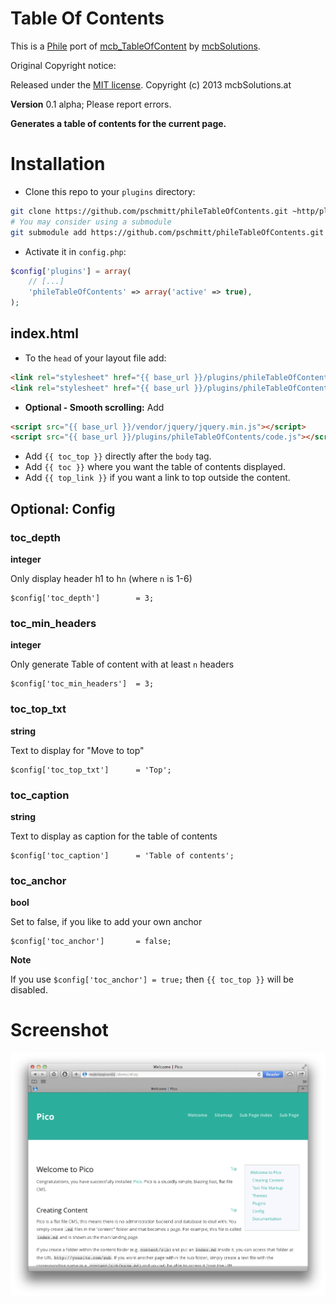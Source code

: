 Table Of Contents
=============================================================================

This is a [Phile](http://philecms.github.io/Phile) port of [mcb_TableOfContent](https://github.com/mcbSolutions/Pico-Plugins/tree/master/mcb_TableOfContent) by [mcbSolutions](https://github.com/mcbSolutions).

Original Copyright notice:

Released under the [MIT license](http://opensource.org/licenses/MIT). Copyright (c) 2013 mcbSolutions.at

**Version** 0.1 alpha; Please report errors.

**Generates a table of contents for the current page.**

Installation
=============================================================================

* Clone this repo to your `plugins` directory:

```bash
git clone https://github.com/pschmitt/phileTableOfContents.git ~http/plugins/phileTableOfContents
# You may consider using a submodule
git submodule add https://github.com/pschmitt/phileTableOfContents.git ~http/plugins/phileTableOfContents
```

* Activate it in `config.php`: 

```php
$config['plugins'] = array(
    // [...]
    'phileTableOfContents' => array('active' => true),
); 
```

index.html
-----------------------------------------------------------------------------
* To the `head` of your layout file add:

```html
<link rel="stylesheet" href="{{ base_url }}/plugins/phileTableOfContents/style.css" media="screen,projection,print">
<link rel="stylesheet" href="{{ base_url }}/plugins/phileTableOfContents/print.css" media="print">
```

* **Optional - Smooth scrolling:** Add 

```html
<script src="{{ base_url }}/vendor/jquery/jquery.min.js"></script>
<script src="{{ base_url }}/plugins/phileTableOfContents/code.js"></script>
```

* Add `{{ toc_top }}` directly after the `body` tag.
* Add `{{ toc }}` where you want the table of contents displayed.
* Add `{{ top_link }}` if you want a link to top outside the content.
    
Optional: Config
-----------------------------------------------------------------------------

### toc_depth
**integer**

Only display header h1 to h`n` (where `n` is 1-6)

	$config['toc_depth']		= 3;
	
### toc_min_headers
**integer**

Only generate Table of content with at least `n` headers

	$config['toc_min_headers']	= 3;	
	
### toc_top_txt					
**string**

Text to display for "Move to top"

	$config['toc_top_txt']		= 'Top';				
	
### toc_caption
**string**

Text to display as caption for the table of contents

	$config['toc_caption']		= 'Table of contents';
	
### toc_anchor
**bool**

Set to false, if you like to add your own anchor

	$config['toc_anchor']       = false;
	
**Note**

If you use `$config['toc_anchor'] = true;` then `{{ toc_top }}` will be disabled.

Screenshot
=============================================================================
![Screenshot of Table Of Contents](./Screenshot.png)
